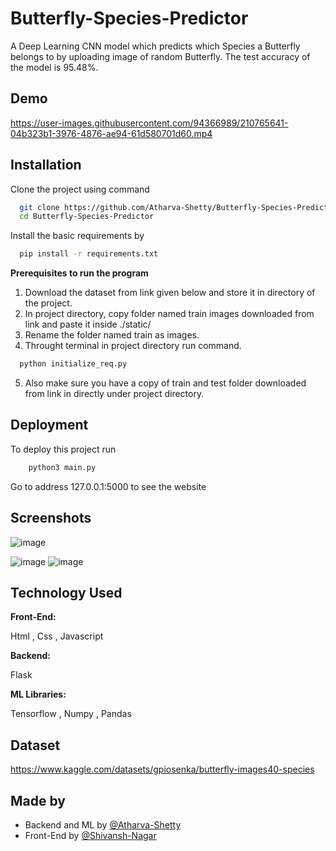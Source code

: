# Butterfly-Species-Predictor



A Deep Learning CNN model which predicts which Species a Butterfly belongs to by uploading image of random Butterfly. 
The test accuracy of the model is 95.48%.




## Demo



https://user-images.githubusercontent.com/94366989/210765641-04b323b1-3976-4876-ae94-61d580701d60.mp4



    







## Installation
Clone the project using command

```bash
  git clone https://github.com/Atharva-Shetty/Butterfly-Species-Predictor.git
  cd Butterfly-Species-Predictor

```
    
Install the basic requirements by 

```bash
  pip install -r requirements.txt
```

**Prerequisites to run the program**
1) Download the dataset from link given below and store it in directory of the project.
2) In  project directory, copy folder named train images downloaded from link and paste it inside ./static/
3) Rename the folder named train  as images.
4) Throught terminal in project directory run command.

```bash
  python initialize_req.py
```
5) Also make sure you have a copy of train and test folder downloaded from link in directly under project directory.
## Deployment

To deploy this project run

```bash
    python3 main.py
```

Go to address 127.0.0.1:5000 to see the website

## Screenshots
![image](https://user-images.githubusercontent.com/94366989/210766014-ef50b168-c32a-45af-988d-a0c1c5bbdcfa.png)

![image](https://user-images.githubusercontent.com/94366989/210765797-eaee7ea4-2cde-4cc2-a53d-cb2778a75730.png)
![image](https://user-images.githubusercontent.com/94366989/210765892-cf3ecb52-5af5-4057-98bf-4457084f9fb8.png)




## Technology Used

**Front-End:**

Html , Css , Javascript

**Backend:** 

Flask


**ML Libraries:** 

Tensorflow , Numpy , Pandas 

## Dataset
https://www.kaggle.com/datasets/gpiosenka/butterfly-images40-species
 
 






## Made by

- Backend and ML by [@Atharva-Shetty](https://www.github.com/Atharva-Shetty)
- Front-End by [@Shivansh-Nagar](https://github.com/shiv-abhi77)
